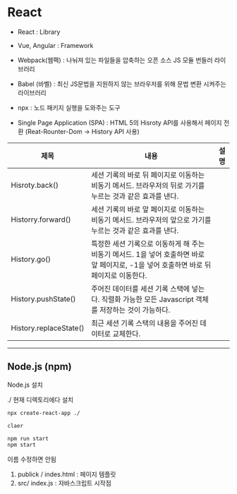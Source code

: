 # React

- React : Library
- Vue, Angular : Framework

- Webpack(웹팩) : 나눠져 있는 파일들을 압축하는 오픈 소스 JS 모듈 번들러 라이브러리
- Babel (바벨) : 최신 JS문법을 지원하지 않는 브라우저를 위해 문법 변환 시켜주는 라이브러리
- npx : 노드 패키지 실행을 도와주는 도구
- Single Page  Application (SPA) : HTML 5의 Hisroty API를 사용해서 페이지 전환 (Reat-Rounter-Dom -> History API 사용)



|제목|내용|설명|
|------|---|---|
Hisroty.back()|세션 기록의 바로 뒤 페이지로 이동하는 비동기 메서드. 브라우저의 뒤로 가기를 누르는 것과 같은 효과를 낸다. 
Historry.forward()|세션 기록의 바로 앞 페이지로 이동하는 비동기 메서드. 브라우저의 앞으로 가기를 누르는 것과 같은 효과를 낸다.
History.go()|특정한 세션 기록으로 이동하게 해 주는 비동기 메서드. 1을 넣어 호출하면 바로 앞 페이지로, -1을 넣어 호출하면 바로 뒤 페이지로 이동한다.
History.pushState()|주어진 데이터를 세션 기록 스택에 넣는다. 직렬화 가능한 모든 Javascript 객체를 저장하는 것이 가능하다.
History.replaceState()|최근 세션 기록 스택의 내용을 주어진  데이터로 교체한다.


---

## Node.js (npm) 
Node.js 설치

./ 현재 디렉토리에다 설치
```bash
npx create-react-app ./

claer

npm run start
npm start
```
이름 수정하면 안됨
1. publick / indes.html : 페이지 템플릿
2. src/ index.js : 자바스크립트 시작점

